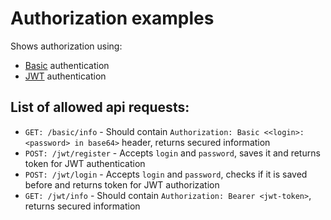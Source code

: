 # Authorization examples

Shows authorization using:

- [Basic](https://en.wikipedia.org/wiki/Basic_access_authentication) authentication
- [JWT](https://jwt.io/) authentication

## List of allowed api requests:

- `GET: /basic/info` - Should contain `Authorization: Basic <<login>:<password> in base64>` header, returns secured information
- `POST: /jwt/register` - Accepts `login` and `password`, saves it and returns token for JWT authentication
- `POST: /jwt/login` - Accepts `login` and `password`, checks if it is saved before and returns token for JWT authorization
- `GET: /jwt/info` - Should contain `Authorization: Bearer <jwt-token>`, returns secured information
